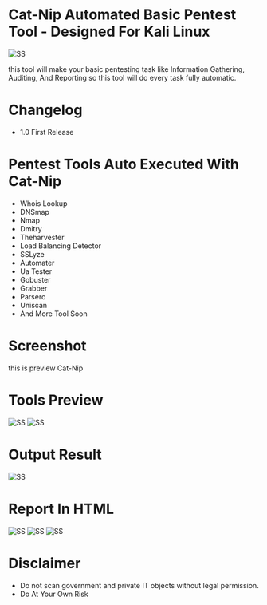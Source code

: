 # Cat-Nip Automated Basic Pentest Tool - Designed For Kali Linux


![SS](https://images.theconversation.com/files/250711/original/file-20181214-185258-1czwsab.jpg?ixlib=rb-1.1.0&q=45&auto=format&w=496&fit=clip)


this tool will make your basic pentesting task like Information Gathering, Auditing, And Reporting so this tool will do every task fully automatic.


# Changelog

- 1.0  First Release

# Pentest Tools Auto Executed With Cat-Nip

- Whois Lookup
- DNSmap
- Nmap
- Dmitry
- Theharvester
- Load Balancing Detector
- SSLyze
- Automater
- Ua Tester
- Gobuster
- Grabber
- Parsero
- Uniscan
- And More Tool Soon

# Screenshot

this is preview Cat-Nip 

# Tools Preview

![SS](https://baguswiratmaadi.github.io/images/SS/Catnip/1.png)
![SS](https://baguswiratmaadi.github.io/images/SS/Catnip/2.png)

# Output Result
![SS](https://baguswiratmaadi.github.io/images/SS/Catnip/0.png)

# Report In HTML
![SS](https://baguswiratmaadi.github.io/images/SS/Catnip/3.png)
![SS](https://baguswiratmaadi.github.io/images/SS/Catnip/4.png)
![SS](https://baguswiratmaadi.github.io/images/SS/Catnip/5.png)


# Disclaimer
- Do not scan government and private IT objects without legal permission.
- Do At Your Own Risk
